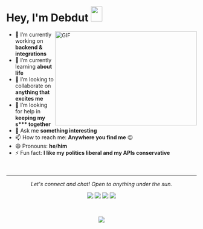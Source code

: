# Hey,  I'm Debdut <img src="https://raw.githubusercontent.com/debdutgoswami/debdutgoswami/master/assets/gifs/Hi.gif" width="30px" height="40px">

<img align="right" height="250" width="375" alt="GIF" src="https://raw.githubusercontent.com/debdutgoswami/debdutgoswami/master/assets/gifs/coder.gif" />

- 🔭 I’m currently working on **backend & integrations**
- 🌱 I’m currently learning **about life**
- 👯 I’m looking to collaborate on **anything that excites me**
- 🤔 I’m looking for help in **keeping my s\*\*\* together**
- 💬 Ask me **something interesting**
- 📫 How to reach me: **Anywhere you find me** 😉
- 😄 Pronouns: **he**/**him**
- ⚡ Fun fact: **I like my politics liberal and my APIs conservative**

<!-- ![Debdut's github stats](https://github-readme-stats.vercel.app/api?username=debdutgoswami) -->

<br>

---

<p align="center">
  <i>Let's connect and chat! Open to anything under the sun.</i>

  <p align="center">
    <a href="https://twitter.com/debdutgoswami" alt="Twitter"><img src="https://raw.githubusercontent.com/debdutgoswami/debdutgoswami/master/assets/svg/twitter.svg"></a>
    <a href="https://www.linkedin.com/in/debdutgoswami/" alt="Linkedin"><img src="https://raw.githubusercontent.com/debdutgoswami/debdutgoswami/master/assets/svg/linkedin.svg"></a>
    <a href="mailto:contact@debdut.in" alt="Email me"><img src="https://raw.githubusercontent.com/debdutgoswami/debdutgoswami/master/assets/svg/mail.svg"></a>
    <a href="https://debdut.in/" alt="My Portfolio"><img src="assets/svg/external.svg" /></a>
  </p>
  <br>
  <p align="center">
    <img src="https://komarev.com/ghpvc/?username=debdutgoswami&label=PROFILE+VIEWS" />
<!--     <img align="center" src="https://visitor-badge.glitch.me/badge?page_id=debdutgoswami.debdutgoswami"> -->
  </p>
</p>
